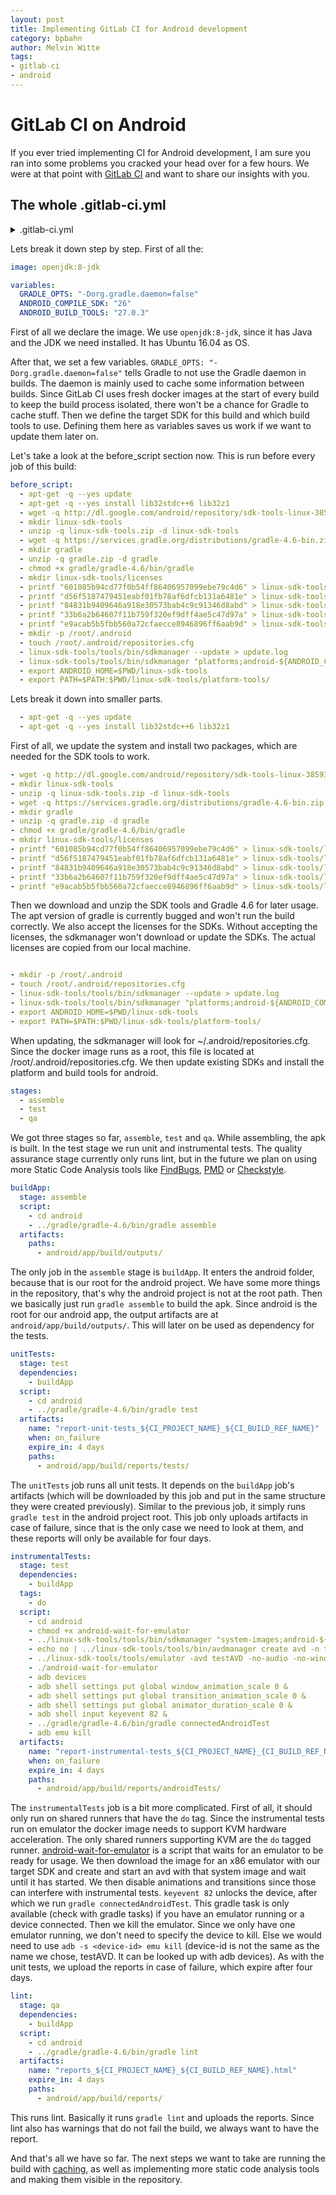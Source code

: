 ```yaml
---
layout: post
title: Implementing GitLab CI for Android development
category: bpbahn
author: Melvin Witte
tags:
- gitlab-ci
- android
---
```


# GitLab CI on Android
If you ever tried implementing CI for Android development, I am sure you ran into some problems you cracked your head over for a few hours. We were at that point with [GitLab CI](https://about.gitlab.com/geatures/gitlab-ci-cd) and want to share our insights with you.

<!--more-->

## The whole .gitlab-ci.yml

<details>
<summary>.gitlab-ci.yml</summary>
<pre><code>image: openjdk:8-jdk

variables:
  GRADLE_OPTS: "-Dorg.gradle.daemon=false"
  ANDROID_COMPILE_SDK: "26"
  ANDROID_BUILD_TOOLS: "27.0.3"

before_script:
  - apt-get -q --yes update
  - apt-get -q --yes install lib32stdc++6 lib32z1
  - wget -q http://dl.google.com/android/repository/sdk-tools-linux-3859397.zip -O linux-sdk-tools.zip
  - mkdir linux-sdk-tools
  - unzip -q linux-sdk-tools.zip -d linux-sdk-tools
  - wget -q https://services.gradle.org/distributions/gradle-4.6-bin.zip -O gradle.zip
  - mkdir gradle
  - unzip -q gradle.zip -d gradle
  - chmod +x gradle/gradle-4.6/bin/gradle
  - mkdir linux-sdk-tools/licenses
  - printf "601085b94cd77f0b54ff86406957099ebe79c4d6" > linux-sdk-tools/licenses/android-googletv-license
  - printf "d56f5187479451eabf01fb78af6dfcb131a6481e" > linux-sdk-tools/licenses/android-sdk-license
  - printf "84831b9409646a918e30573bab4c9c91346d8abd" > linux-sdk-tools/licenses/android-sdk-preview-license
  - printf "33b6a2b64607f11b759f320ef9dff4ae5c47d97a" > linux-sdk-tools/licenses/android-gdk-license
  - printf "e9acab5b5fbb560a72cfaecce8946896ff6aab9d" > linux-sdk-tools/licenses/mips-android-sysimage-license
  - mkdir -p /root/.android
  - touch /root/.android/repositories.cfg
  - linux-sdk-tools/tools/bin/sdkmanager --update > update.log
  - linux-sdk-tools/tools/bin/sdkmanager "platforms;android-${ANDROID_COMPILE_SDK}" "build-tools;${ANDROID_BUILD_TOOLS}" "extras;google;m2repository" "extras;android;m2repository" > installPlatform.log
  - export ANDROID_HOME=$PWD/linux-sdk-tools
  - export PATH=$PATH:$PWD/linux-sdk-tools/platform-tools/

stages:
  - assemble
  - test
  - qa

buildApp:
  stage: assemble
  script:
    - cd android
    - ../gradle/gradle-4.6/bin/gradle assemble
  artifacts:
    paths:
      - android/app/build/outputs/

unitTests:
  stage: test
  dependencies:
    - buildApp
  script:
    - cd android
    - ../gradle/gradle-4.6/bin/gradle test
  artifacts:
    name: "report-unit-tests_${CI_PROJECT_NAME}_${CI_BUILD_REF_NAME}"
    when: on_failure
    expire_in: 4 days
    paths:
      - android/app/build/reports/tests/

instrumentalTests:
  stage: test
  dependencies:
    - buildApp
  tags:
    - do
  script:
    - cd android
    - chmod +x android-wait-for-emulator
    - ../linux-sdk-tools/tools/bin/sdkmanager "system-images;android-${ANDROID_COMPILE_SDK};google_apis;x86"
    - echo no | ../linux-sdk-tools/tools/bin/avdmanager create avd -n testAVD -k "system-images;android-${ANDROID_COMPILE_SDK};google_apis;x86"
    - ../linux-sdk-tools/tools/emulator -avd testAVD -no-audio -no-window &
    - ./android-wait-for-emulator
    - adb devices
    - adb shell settings put global window_animation_scale 0 &
    - adb shell settings put global transition_animation_scale 0 &
    - adb shell settings put global animator_duration_scale 0 &
    - adb shell input keyevent 82 &
    - ../gradle/gradle-4.6/bin/gradle connectedAndroidTest
    - adb emu kill
  artifacts:
    name: "report-instrumental-tests_${CI_PROJECT_NAME}_{CI_BUILD_REF_NAME}"
    when: on_failure
    expire_in: 4 days
    paths:
      - android/app/build/reports/androidTests/

lint:
  stage: qa
  dependencies:
    - buildApp
  script:
    - cd android
    - ../gradle/gradle-4.6/bin/gradle lint
  artifacts:
    name: "reports_${CI_PROJECT_NAME}_${CI_BUILD_REF_NAME}.html"
    expire_in: 4 days
    paths:
      - android/app/build/reports/
</code></pre></details>

Lets break it down step by step. First of all the:

```yml
image: openjdk:8-jdk

variables:
  GRADLE_OPTS: "-Dorg.gradle.daemon=false"
  ANDROID_COMPILE_SDK: "26"
  ANDROID_BUILD_TOOLS: "27.0.3"
```

First of all we declare the image. We use ```openjdk:8-jdk```, since it has Java and the JDK we need installed. It has Ubuntu 16.04 as OS.

After that, we set a few variables. ```GRADLE_OPTS: "-Dorg.gradle.daemon=false"``` tells Gradle to not use the Gradle daemon in builds. The daemon is mainly used to cache some information between builds. Since GitLab CI uses fresh docker images at the start of every build to keep the build process isolated, there won't be a chance for Gradle to cache stuff. Then we define the target SDK for this build and which build tools to use. Defining them here as variables saves us work if we want to update them later on.

Let's take a look at the before_script section now. This is run before every job of this build:

```yml
before_script:
  - apt-get -q --yes update
  - apt-get -q --yes install lib32stdc++6 lib32z1
  - wget -q http://dl.google.com/android/repository/sdk-tools-linux-3859397.zip -O linux-sdk-tools.zip
  - mkdir linux-sdk-tools
  - unzip -q linux-sdk-tools.zip -d linux-sdk-tools
  - wget -q https://services.gradle.org/distributions/gradle-4.6-bin.zip -O gradle.zip
  - mkdir gradle
  - unzip -q gradle.zip -d gradle
  - chmod +x gradle/gradle-4.6/bin/gradle
  - mkdir linux-sdk-tools/licenses
  - printf "601085b94cd77f0b54ff86406957099ebe79c4d6" > linux-sdk-tools/licenses/android-googletv-license
  - printf "d56f5187479451eabf01fb78af6dfcb131a6481e" > linux-sdk-tools/licenses/android-sdk-license
  - printf "84831b9409646a918e30573bab4c9c91346d8abd" > linux-sdk-tools/licenses/android-sdk-preview-license
  - printf "33b6a2b64607f11b759f320ef9dff4ae5c47d97a" > linux-sdk-tools/licenses/android-gdk-license
  - printf "e9acab5b5fbb560a72cfaecce8946896ff6aab9d" > linux-sdk-tools/licenses/mips-android-sysimage-license
  - mkdir -p /root/.android
  - touch /root/.android/repositories.cfg
  - linux-sdk-tools/tools/bin/sdkmanager --update > update.log
  - linux-sdk-tools/tools/bin/sdkmanager "platforms;android-${ANDROID_COMPILE_SDK}" "build-tools;${ANDROID_BUILD_TOOLS}" "extras;google;m2repository" "extras;android;m2repository" > installPlatform.log
  - export ANDROID_HOME=$PWD/linux-sdk-tools
  - export PATH=$PATH:$PWD/linux-sdk-tools/platform-tools/
```
Lets break it down into smaller parts.

```yml
  - apt-get -q --yes update
  - apt-get -q --yes install lib32stdc++6 lib32z1
```

First of all, we update the system and install two packages, which are needed for the SDK tools to work.

```yml
- wget -q http://dl.google.com/android/repository/sdk-tools-linux-3859397.zip -O linux-sdk-tools.zip
- mkdir linux-sdk-tools
- unzip -q linux-sdk-tools.zip -d linux-sdk-tools
- wget -q https://services.gradle.org/distributions/gradle-4.6-bin.zip -O gradle.zip
- mkdir gradle
- unzip -q gradle.zip -d gradle
- chmod +x gradle/gradle-4.6/bin/gradle
- mkdir linux-sdk-tools/licenses
- printf "601085b94cd77f0b54ff86406957099ebe79c4d6" > linux-sdk-tools/licenses/android-googletv-license
- printf "d56f5187479451eabf01fb78af6dfcb131a6481e" > linux-sdk-tools/licenses/android-sdk-license
- printf "84831b9409646a918e30573bab4c9c91346d8abd" > linux-sdk-tools/licenses/android-sdk-preview-license
- printf "33b6a2b64607f11b759f320ef9dff4ae5c47d97a" > linux-sdk-tools/licenses/android-gdk-license
- printf "e9acab5b5fbb560a72cfaecce8946896ff6aab9d" > linux-sdk-tools/licenses/mips-android-sysimage-license

```

Then we download and unzip the SDK tools and Gradle 4.6 for later usage. The apt version of gradle is currently bugged and won't run the build correctly. We also accept the licenses for the SDKs. Without accepting the licenses, the sdkmanager won't download or update the SDKs. The actual licenses are copied from our local machine.

```yml

- mkdir -p /root/.android
- touch /root/.android/repositories.cfg
- linux-sdk-tools/tools/bin/sdkmanager --update > update.log
- linux-sdk-tools/tools/bin/sdkmanager "platforms;android-${ANDROID_COMPILE_SDK}" "build-tools;${ANDROID_BUILD_TOOLS}" "extras;google;m2repository" "extras;android;m2repository" > installPlatform.log
- export ANDROID_HOME=$PWD/linux-sdk-tools
- export PATH=$PATH:$PWD/linux-sdk-tools/platform-tools/
```

When updating, the sdkmanager will look for ~/.android/repositories.cfg. Since the docker image runs as a root, this file is located at /root/.android/repositories.cfg. We then update existing SDKs and install the platform and build tools for android.

```yml
stages:
  - assemble
  - test
  - qa
```

We got three stages so far, ```assemble```, ```test``` and ```qa```. While assembling, the apk is built. In the test stage we run unit and instrumental tests. The quality assurance stage currently only runs lint, but in the future we plan on using more Static Code Analysis tools like [FindBugs](https://findbugs.sourceforge.net/), [PMD](https://pmd.github.io/) or [Checkstyle](https://github.com/checkstyle/checkstyle).

```yml
buildApp:
  stage: assemble
  script:
    - cd android
    - ../gradle/gradle-4.6/bin/gradle assemble
  artifacts:
    paths:
      - android/app/build/outputs/
```

The only job in the ```assemble``` stage is ```buildApp```. It enters the android folder, because that is our root for the android project. We have some more things in the repository, that's why the android project is not at the root path. Then we basically just run ```gradle assemble``` to build the apk. Since android is the root for our android app, the output artifacts are at ```android/app/build/outputs/```. This will later on be used as dependency for the tests.

```yml
unitTests:
  stage: test
  dependencies:
    - buildApp
  script:
    - cd android
    - ../gradle/gradle-4.6/bin/gradle test
  artifacts:
    name: "report-unit-tests_${CI_PROJECT_NAME}_${CI_BUILD_REF_NAME}"
    when: on_failure
    expire_in: 4 days
    paths:
      - android/app/build/reports/tests/
```

The ```unitTests``` job runs all unit tests. It depends on the ```buildApp``` job's artifacts (which will be downloaded by this job and put in the same structure they were created previously). Similar to the previous job, it simply runs ```gradle test``` in the android project root. This job only uploads artifacts in case of failure, since that is the only case we need to look at them, and these reports will only be available for four days.

```yml
instrumentalTests:
  stage: test
  dependencies:
    - buildApp
  tags:
    - do
  script:
    - cd android
    - chmod +x android-wait-for-emulator
    - ../linux-sdk-tools/tools/bin/sdkmanager "system-images;android-${ANDROID_COMPILE_SDK};google_apis;x86"
    - echo no | ../linux-sdk-tools/tools/bin/avdmanager create avd -n testAVD -k "system-images;android-${ANDROID_COMPILE_SDK};google_apis;x86"
    - ../linux-sdk-tools/tools/emulator -avd testAVD -no-audio -no-window &
    - ./android-wait-for-emulator
    - adb devices
    - adb shell settings put global window_animation_scale 0 &
    - adb shell settings put global transition_animation_scale 0 &
    - adb shell settings put global animator_duration_scale 0 &
    - adb shell input keyevent 82 &
    - ../gradle/gradle-4.6/bin/gradle connectedAndroidTest
    - adb emu kill
  artifacts:
    name: "report-instrumental-tests_${CI_PROJECT_NAME}_{CI_BUILD_REF_NAME}"
    when: on_failure
    expire_in: 4 days
    paths:
      - android/app/build/reports/androidTests/
```

The `instrumentalTests` job is a bit more complicated. First of all, it should only run on shared runners that have the `do` tag. Since the instrumental tests run on emulator the docker image needs to support KVM hardware acceleration. The only shared runners supporting KVM are the `do` tagged runner. [android-wait-for-emulator](https://github.com/travis-ci/travis-cookbooks/blob/master/community-cookbooks/android-sdk/files/default/android-wait-for-emulator) is a script that waits for an emulator to be ready for usage. We then download the image for an x86 emulator with our target SDK and create and start an avd with that system image and wait until it has started. We then disable animations and transitions since those can interfere with instrumental tests. `keyevent 82` unlocks the device, after which we run `gradle connectedAndroidTest`. This gradle task is only available (check with gradle tasks) if you have an emulator running or a device connected. Then we kill the emulator. Since we only have one emulator running, we don't need to specify the device to kill. Else we would need to use `adb -s <device-id> emu kill` (device-id is not the same as the name we chose, testAVD. It can be looked up with adb devices). As with the unit tests, we upload the reports in case of failure, which expire after four days.

```yml
lint:
  stage: qa
  dependencies:
    - buildApp
  script:
    - cd android
    - ../gradle/gradle-4.6/bin/gradle lint
  artifacts:
    name: "reports_${CI_PROJECT_NAME}_${CI_BUILD_REF_NAME}.html"
    expire_in: 4 days
    paths:
      - android/app/build/reports/
```

This runs lint. Basically it runs `gradle lint` and uploads the reports. Since lint also has warnings that do not fail the build, we always want to have the report.

And that's all we have so far. The next steps we want to take are running the build with [caching](https://docs.gitlab.com/ee/ci/caching), as well as implementing more static code analysis tools and making them visible in the repository.
